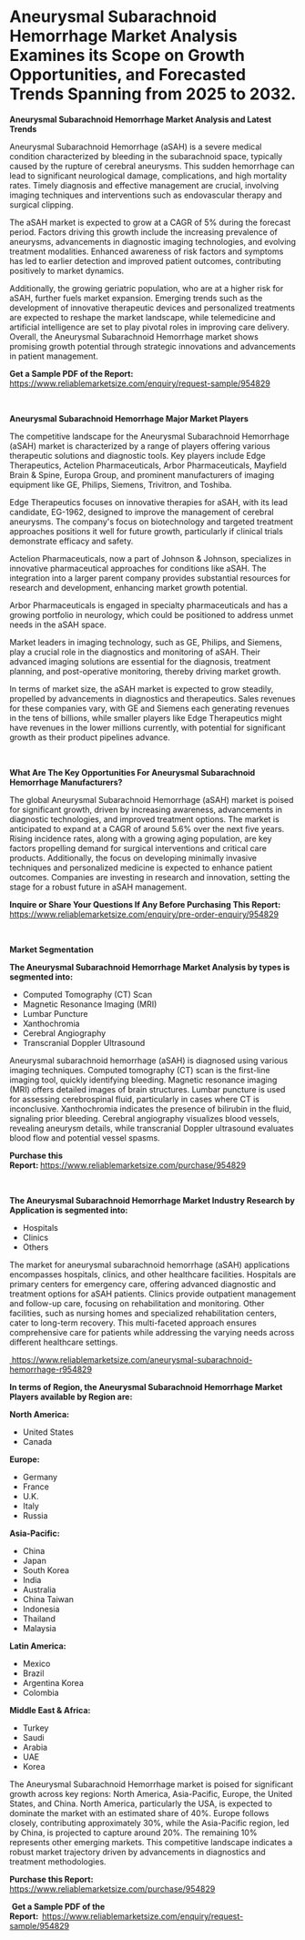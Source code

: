 <p><h1>Aneurysmal Subarachnoid Hemorrhage Market Analysis Examines its Scope on Growth Opportunities, and Forecasted Trends Spanning from 2025 to 2032.</h1></p><p><strong>Aneurysmal Subarachnoid Hemorrhage Market Analysis and Latest Trends</strong></p>
<p><p>Aneurysmal Subarachnoid Hemorrhage (aSAH) is a severe medical condition characterized by bleeding in the subarachnoid space, typically caused by the rupture of cerebral aneurysms. This sudden hemorrhage can lead to significant neurological damage, complications, and high mortality rates. Timely diagnosis and effective management are crucial, involving imaging techniques and interventions such as endovascular therapy and surgical clipping.</p><p>The aSAH market is expected to grow at a CAGR of 5% during the forecast period. Factors driving this growth include the increasing prevalence of aneurysms, advancements in diagnostic imaging technologies, and evolving treatment modalities. Enhanced awareness of risk factors and symptoms has led to earlier detection and improved patient outcomes, contributing positively to market dynamics. </p><p>Additionally, the growing geriatric population, who are at a higher risk for aSAH, further fuels market expansion. Emerging trends such as the development of innovative therapeutic devices and personalized treatments are expected to reshape the market landscape, while telemedicine and artificial intelligence are set to play pivotal roles in improving care delivery. Overall, the Aneurysmal Subarachnoid Hemorrhage market shows promising growth potential through strategic innovations and advancements in patient management.</p></p>
<p><strong>Get a Sample PDF of the Report:&nbsp;</strong> <a href="https://www.reliablemarketsize.com/enquiry/request-sample/954829?utm_campaign=3181&utm_medium=2&utm_source=Github&utm_content=ia&utm_term=18042025&utm_id=aneurysmal-subarachnoid-hemorrhage">https://www.reliablemarketsize.com/enquiry/request-sample/954829</a></p>
<p>&nbsp;</p>
<p><strong>Aneurysmal Subarachnoid Hemorrhage Major Market Players</strong></p>
<p><p>The competitive landscape for the Aneurysmal Subarachnoid Hemorrhage (aSAH) market is characterized by a range of players offering various therapeutic solutions and diagnostic tools. Key players include Edge Therapeutics, Actelion Pharmaceuticals, Arbor Pharmaceuticals, Mayfield Brain & Spine, Europa Group, and prominent manufacturers of imaging equipment like GE, Philips, Siemens, Trivitron, and Toshiba.</p><p>Edge Therapeutics focuses on innovative therapies for aSAH, with its lead candidate, EG-1962, designed to improve the management of cerebral aneurysms. The company's focus on biotechnology and targeted treatment approaches positions it well for future growth, particularly if clinical trials demonstrate efficacy and safety.</p><p>Actelion Pharmaceuticals, now a part of Johnson & Johnson, specializes in innovative pharmaceutical approaches for conditions like aSAH. The integration into a larger parent company provides substantial resources for research and development, enhancing market growth potential.</p><p>Arbor Pharmaceuticals is engaged in specialty pharmaceuticals and has a growing portfolio in neurology, which could be positioned to address unmet needs in the aSAH space. </p><p>Market leaders in imaging technology, such as GE, Philips, and Siemens, play a crucial role in the diagnostics and monitoring of aSAH. Their advanced imaging solutions are essential for the diagnosis, treatment planning, and post-operative monitoring, thereby driving market growth.</p><p>In terms of market size, the aSAH market is expected to grow steadily, propelled by advancements in diagnostics and therapeutics. Sales revenues for these companies vary, with GE and Siemens each generating revenues in the tens of billions, while smaller players like Edge Therapeutics might have revenues in the lower millions currently, with potential for significant growth as their product pipelines advance.</p></p>
<p>&nbsp;</p>
<p><strong>What Are The Key Opportunities For Aneurysmal Subarachnoid Hemorrhage Manufacturers?</strong></p>
<p><p>The global Aneurysmal Subarachnoid Hemorrhage (aSAH) market is poised for significant growth, driven by increasing awareness, advancements in diagnostic technologies, and improved treatment options. The market is anticipated to expand at a CAGR of around 5.6% over the next five years. Rising incidence rates, along with a growing aging population, are key factors propelling demand for surgical interventions and critical care products. Additionally, the focus on developing minimally invasive techniques and personalized medicine is expected to enhance patient outcomes. Companies are investing in research and innovation, setting the stage for a robust future in aSAH management.</p></p>
<p><strong>Inquire or Share Your Questions If Any Before Purchasing This Report:</strong> <a href="https://www.reliablemarketsize.com/enquiry/pre-order-enquiry/954829?utm_campaign=3181&utm_medium=2&utm_source=Github&utm_content=ia&utm_term=18042025&utm_id=aneurysmal-subarachnoid-hemorrhage">https://www.reliablemarketsize.com/enquiry/pre-order-enquiry/954829</a></p>
<p>&nbsp;</p>
<p><strong>Market Segmentation</strong></p>
<p><strong>The Aneurysmal Subarachnoid Hemorrhage Market Analysis by types is segmented into:</strong></p>
<p><ul><li>Computed Tomography (CT) Scan</li><li>Magnetic Resonance Imaging (MRI)</li><li>Lumbar Puncture</li><li>Xanthochromia</li><li>Cerebral Angiography</li><li>Transcranial Doppler Ultrasound</li></ul></p>
<p><p>Aneurysmal subarachnoid hemorrhage (aSAH) is diagnosed using various imaging techniques. Computed tomography (CT) scan is the first-line imaging tool, quickly identifying bleeding. Magnetic resonance imaging (MRI) offers detailed images of brain structures. Lumbar puncture is used for assessing cerebrospinal fluid, particularly in cases where CT is inconclusive. Xanthochromia indicates the presence of bilirubin in the fluid, signaling prior bleeding. Cerebral angiography visualizes blood vessels, revealing aneurysm details, while transcranial Doppler ultrasound evaluates blood flow and potential vessel spasms.</p></p>
<p><strong>Purchase this Report:&nbsp;</strong><a href="https://www.reliablemarketsize.com/purchase/954829?utm_campaign=3181&utm_medium=2&utm_source=Github&utm_content=ia&utm_term=18042025&utm_id=aneurysmal-subarachnoid-hemorrhage">https://www.reliablemarketsize.com/purchase/954829</a></p>
<p>&nbsp;</p>
<p><strong>The Aneurysmal Subarachnoid Hemorrhage Market Industry Research by Application is segmented into:</strong></p>
<p><ul><li>Hospitals</li><li>Clinics</li><li>Others</li></ul></p>
<p><p>The market for aneurysmal subarachnoid hemorrhage (aSAH) applications encompasses hospitals, clinics, and other healthcare facilities. Hospitals are primary centers for emergency care, offering advanced diagnostic and treatment options for aSAH patients. Clinics provide outpatient management and follow-up care, focusing on rehabilitation and monitoring. Other facilities, such as nursing homes and specialized rehabilitation centers, cater to long-term recovery. This multi-faceted approach ensures comprehensive care for patients while addressing the varying needs across different healthcare settings.</p></p>
<p><a href="https://www.reliablemarketsize.com/aneurysmal-subarachnoid-hemorrhage-r954829?utm_campaign=3181&utm_medium=2&utm_source=Github&utm_content=ia&utm_term=18042025&utm_id=aneurysmal-subarachnoid-hemorrhage">&nbsp;https://www.reliablemarketsize.com/aneurysmal-subarachnoid-hemorrhage-r954829</a></p>
<p><strong>In terms of Region, the Aneurysmal Subarachnoid Hemorrhage Market Players available by Region are:</strong></p>
<p>
    <p> <strong> North America: </strong>
        <ul>
            <li>United States</li>
            <li>Canada</li>
        </ul>
        </p> 
    <p> <strong> Europe: </strong>
        <ul>
            <li>Germany</li>
            <li>France</li>
            <li>U.K.</li>
            <li>Italy</li>
            <li>Russia</li>
        </ul>
        </p> 
    <p> <strong> Asia-Pacific: </strong>
        <ul>
            <li>China</li>
            <li>Japan</li>
            <li>South Korea</li>
            <li>India</li>
            <li>Australia</li>
            <li>China Taiwan</li>
            <li>Indonesia</li>
            <li>Thailand</li>
            <li>Malaysia</li>
        </ul>
        </p> 
    <p> <strong> Latin America: </strong>
        <ul>
            <li>Mexico</li>
            <li>Brazil</li>
            <li>Argentina Korea</li>
            <li>Colombia</li>
        </ul>
        </p> 
    <p> <strong> Middle East & Africa: </strong>
        <ul>
            <li>Turkey</li>
            <li>Saudi</li>
            <li>Arabia</li>
            <li>UAE</li>
            <li>Korea</li>
        </ul>
    </p>
    </p>
<p><p>The Aneurysmal Subarachnoid Hemorrhage market is poised for significant growth across key regions: North America, Asia-Pacific, Europe, the United States, and China. North America, particularly the USA, is expected to dominate the market with an estimated share of 40%. Europe follows closely, contributing approximately 30%, while the Asia-Pacific region, led by China, is projected to capture around 20%. The remaining 10% represents other emerging markets. This competitive landscape indicates a robust market trajectory driven by advancements in diagnostics and treatment methodologies.</p></p>
<p><strong>Purchase this Report: </strong><a href="https://www.reliablemarketsize.com/purchase/954829?utm_campaign=3181&utm_medium=2&utm_source=Github&utm_content=ia&utm_term=18042025&utm_id=aneurysmal-subarachnoid-hemorrhage">https://www.reliablemarketsize.com/purchase/954829</a></p>
<p>&nbsp;<strong>Get a Sample PDF of the Report:&nbsp;&nbsp;</strong><a href="https://www.reliablemarketsize.com/enquiry/request-sample/954829?utm_campaign=3181&utm_medium=2&utm_source=Github&utm_content=ia&utm_term=18042025&utm_id=aneurysmal-subarachnoid-hemorrhage">https://www.reliablemarketsize.com/enquiry/request-sample/954829</a></p>
<p><strong></strong></p>
<p><p></p><p></p><p></p></p>
